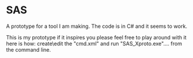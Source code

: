 
SAS
==========

A prototype for a tool I am making. The code is in C# and it seems to work.

This is my prototype if it inspires you please feel free to play around with it here is how: create\edit the "cmd.xml" and run "SAS_Xproto.exe".... from the command line.


